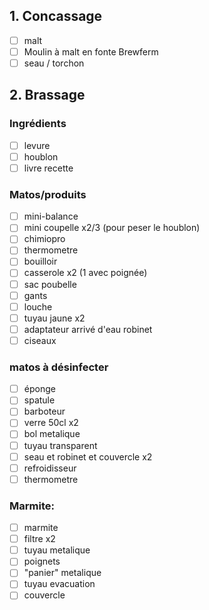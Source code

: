 
## 1. Concassage
- [ ] malt
- [ ] Moulin à malt en fonte Brewferm
- [ ] seau / torchon

## 2. Brassage
### Ingrédients
- [ ] levure
- [ ] houblon
- [ ] livre recette

### Matos/produits
- [ ] mini-balance
- [ ] mini coupelle x2/3 (pour peser le houblon)
- [ ] chimiopro
- [ ] thermometre
- [ ] bouilloir
- [ ] casserole x2 (1 avec poignée)
- [ ] sac poubelle
- [ ] gants
- [ ] louche
- [ ] tuyau jaune x2
- [ ] adaptateur arrivé d'eau robinet
- [ ] ciseaux

### matos à désinfecter
- [ ] éponge
- [ ] spatule
- [ ] barboteur
- [ ] verre 50cl x2
- [ ] bol metalique
- [ ] tuyau transparent
- [ ] seau et robinet et couvercle x2
- [ ] refroidisseur
- [ ] thermometre

### Marmite:
- [ ] marmite
- [ ] filtre x2
- [ ] tuyau metalique
- [ ] poignets
- [ ] "panier" metalique
- [ ] tuyau evacuation
- [ ] couvercle
